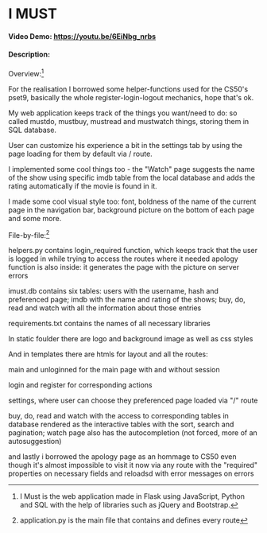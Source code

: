 # I MUST
#### Video Demo:  https://youtu.be/6EiNbg_nrbs
#### Description:
Overview:[^1]

[^1]:I Must is the web application made in Flask using JavaScript, Python and SQL 
with the help of libraries such as jQuery and Bootstrap.

For the realisation I borrowed some helper-functions used for the CS50's pset9,
basically the whole register-login-logout mechanics, hope that's ok.

My web application keeps track of the things you want/need to do: so called
mustdo, mustbuy, mustread and mustwatch things, storing them in SQL database.

User can customize his experience a bit in the settings tab by using the page
loading for them by default via / route.

I implemented some cool things too - the "Watch" page suggests the name of the
show using specific imdb table from the local database and adds the rating
automatically if the movie is found in it.

I made some cool visual style too: font, boldness of the name of the current
page in the navigation bar, background picture on the bottom of each page
and some more.

File-by-file:[^2]

[^2]:application.py is the main file that contains and defines every route

helpers.py contains login_required function, which keeps track that the user is
logged in while trying to access the routes where it needed
apology function is also inside: it generates the page with the picture on
server errors

imust.db contains six tables: users with the username, hash and preferenced
page; imdb with the name and rating of the shows; buy, do, read and watch
with all the information about those entries

requirements.txt contains the names of all necessary libraries

In static foulder there are logo and background image as well as css styles

And in templates there are htmls for layout and all the routes:

main and unloginned for the main page with and without session

login and register for corresponding actions

settings, where user can choose they preferenced page loaded via "/" route

buy, do, read and watch with the access to corresponding tables in database
rendered as the interactive tables with the sort, search and pagination; watch
page also has the autocompletion (not forced, more of an autosuggestion)

and lastly i borrowed the apology page as an hommage to CS50 even though it's
almost impossible to visit it now via any route with the "required" properties
on necessary fields and reloadsd with error messages on errors
